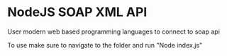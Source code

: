 # NodeJS SOAP XML API
 User modern web based programming languages to connect to soap api


To use make sure to navigate to the folder and run "Node index.js"
